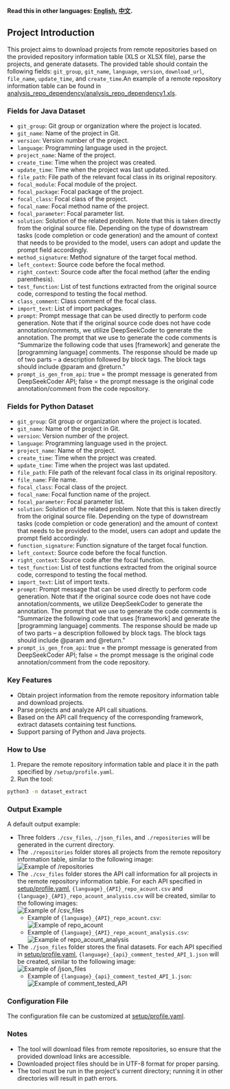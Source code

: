 **Read this in other languages: [English](README.md), [中文](README_zh.md).**

## Project Introduction

This project aims to download projects from remote repositories based on the provided repository information table (XLS or XLSX file), parse the projects, and generate datasets. The provided table should contain the following fields: `git_group`, `git_name`, `language`, `version`, `download_url`, `file_name`, `update_time`, and `create_time`.An example of a remote repository information table can be found in [analysis_repo_dependency/analysis_repo_dependency1.xls](analysis_repo_dependency/analysis_repo_dependency1.xls).

### Fields for Java Dataset

- `git_group`: Git group or organization where the project is located.
- `git_name`: Name of the project in Git.
- `version`: Version number of the project.
- `language`: Programming language used in the project.
- `project_name`: Name of the project.
- `create_time`: Time when the project was created.
- `update_time`: Time when the project was last updated.
- `file_path`: File path of the relevant focal class in its original repository.
- `focal_module`: Focal module of the project.
- `focal_package`: Focal package of the project.
- `focal_class`: Focal class of the project.
- `focal_name`: Focal method name of the project.
- `focal_parameter`: Focal parameter list.
- `solution`: Solution of the related problem. Note that this is taken directly from the original source file. Depending on the type of downstream tasks (code completion or code generation) and the amount of context that needs to be provided to the model, users can adopt and update the prompt field accordingly.
- `method_signature`: Method signature of the target focal method.
- `left_context`: Source code before the focal method.
- `right_context`: Source code after the focal method (after the ending parenthesis).
- `test_function`: List of test functions extracted from the original source code, correspond to testing the focal method.
- `class_comment`: Class comment of the focal class.
- `import_text`: List of import packages.
- `prompt`: Prompt message that can be used directly to perform code generation. Note that if the original source code does not have code annotation/comments, we utilize DeepSeekCoder to generate the annotation. The prompt that we use to generate the code comments is “Summarize the following code that uses [framework] and generate the [programming language] comments. The response should be made up of two parts – a description followed by block tags. The block tags should include @param and @return.”
- `prompt_is_gen_from_api`: true = the prompt message is generated from DeepSeekCoder API; false = the prompt message is the original code annotation/comment from the code repository.

### Fields for Python Dataset

- `git_group`: Git group or organization where the project is located.
- `git_name`: Name of the project in Git.
- `version`: Version number of the project.
- `language`: Programming language used in the project.
- `project_name`: Name of the project.
- `create_time`: Time when the project was created.
- `update_time`: Time when the project was last updated.
- `file_path`: File path of the relevant focal class in its original repository.
- `file_name`: File name.
- `focal_class`: Focal class of the project.
- `focal_name`: Focal function name of the project.
- `focal_parameter`: Focal parameter list.
- `solution`: Solution of the related problem. Note that this is taken directly from the original source file. Depending on the type of downstream tasks (code completion or code generation) and the amount of context that needs to be provided to the model, users can adopt and update the prompt field accordingly.
- `function_signature`: Function signature of the target focal function.
- `left_context`: Source code before the focal function.
- `right_context`: Source code after the focal function.
- `test_function`: List of test functions extracted from the original source code, correspond to testing the focal method.
- `import_text`: List of import texts.
- `prompt`: Prompt message that can be used directly to perform code generation. Note that if the original source code does not have code annotation/comments, we utilize DeepSeekCoder to generate the annotation. The prompt that we use to generate the code comments is “Summarize the following code that uses [framework] and generate the [programming language] comments. The response should be made up of two parts – a description followed by block tags. The block tags should include @param and @return.”
- `prompt_is_gen_from_api`: true = the prompt message is generated from DeepSeekCoder API; false = the prompt message is the original code annotation/comment from the code repository.

### Key Features

- Obtain project information from the remote repository information table and download projects.
- Parse projects and analyze API call situations.
- Based on the API call frequency of the corresponding framework, extract datasets containing test functions.
- Support parsing of Python and Java projects.

### How to Use

1. Prepare the remote repository information table and place it in the path specified by `/setup/profile.yaml`.
2. Run the tool:
```sh
python3 -m dataset_extract
```

### Output Example

A default output example:
- Three folders `./csv_files`, `./json_files`, and `./repositories` will be generated in the current directory.
- The `./repositories` folder stores all projects from the remote repository information table, similar to the following image:  
![Example of /repositories](example/image0.png)
- The `./csv_files` folder stores the API call information for all projects in the remote repository information table. For each API specified in [setup/profile.yaml](setup/profile.yaml), `{language}_{API}_repo_acount.csv` and `{language}_{API}_repo_acount_analysis.csv` will be created, similar to the following images:  
![Example of /csv_files](example/image1.png)
  - Example of `{language}_{API}_repo_acount.csv`:  
  ![Example of repo_acount](example/image2.png)
  - Example of `{language}_{API}_repo_acount_analysis.csv`:  
  ![Example of repo_acount_analysis](example/image3.png)
- The `./json_files` folder stores the final datasets. For each API specified in [setup/profile.yaml](setup/profile.yaml), `{language}_{api}_comment_tested_API_1.json` will be created, similar to the following image:  
![Example of /json_files](example/image4.png)
  - Example of `{language}_{api}_comment_tested_API_1.json`:  
  ![Example of comment_tested_API](example/image5.png)

### Configuration File

The configuration file can be customized at [setup/profile.yaml](setup/profile.yaml).

### Notes

- The tool will download files from remote repositories, so ensure that the provided download links are accessible.
- Downloaded project files should be in UTF-8 format for proper parsing.
- The tool must be run in the project's current directory; running it in other directories will result in path errors.
